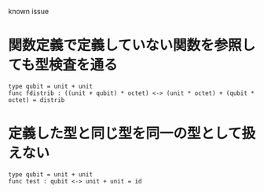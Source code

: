 known issue

# 関数定義で定義していない関数を参照しても型検査を通る
```
type qubit = unit + unit
func fdistrib : ((unit + qubit) * octet) <-> (unit * octet) + (qubit * octet) = distrib
```

# 定義した型と同じ型を同一の型として扱えない
```
type qubit = unit + unit
func test : qubit <-> unit + unit = id
```
